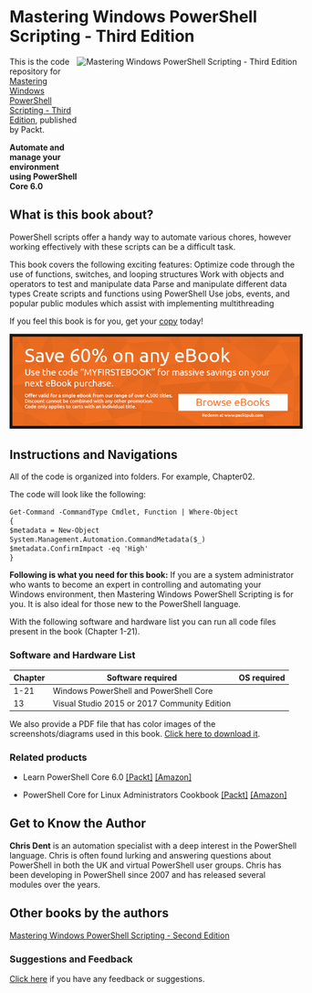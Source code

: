 # Mastering Windows PowerShell Scripting - Third Edition

<a href="https://www.packtpub.com/networking-and-servers/mastering-windows-powershell-scripting-third-edition?utm_source=github&utm_medium=repository&utm_campaign=9781789536669 "><img src="https://dz13w8afd47il.cloudfront.net/sites/default/files/imagecache/ppv4_main_book_cover/B11635_1.png" alt="Mastering Windows PowerShell Scripting - Third Edition" height="256px" align="right"></a>

This is the code repository for [Mastering Windows PowerShell Scripting - Third Edition](https://www.packtpub.com/networking-and-servers/mastering-windows-powershell-scripting-third-edition?utm_source=github&utm_medium=repository&utm_campaign=9781789536669 ), published by Packt.

**Automate and manage your environment using PowerShell Core 6.0**

## What is this book about?
PowerShell scripts offer a handy way to automate various chores, however working effectively with these scripts can be a difficult task.

This book covers the following exciting features:
Optimize code through the use of functions, switches, and looping structures 
Work with objects and operators to test and manipulate data 
Parse and manipulate different data types 
Create scripts and functions using PowerShell 
Use jobs, events, and popular public modules which assist with implementing multithreading 

If you feel this book is for you, get your [copy](https://www.amazon.com/dp/1-789-53666-9) today!

<a href="https://www.packtpub.com/?utm_source=github&utm_medium=banner&utm_campaign=GitHubBanner"><img src="https://raw.githubusercontent.com/PacktPublishing/GitHub/master/GitHub.png" 
alt="https://www.packtpub.com/" border="5" /></a>

## Instructions and Navigations
All of the code is organized into folders. For example, Chapter02.

The code will look like the following:
```
Get-Command -CommandType Cmdlet, Function | Where-Object
{
$metadata = New-Object
System.Management.Automation.CommandMetadata($_)
$metadata.ConfirmImpact -eq 'High'
}
```

**Following is what you need for this book:**
If you are a system administrator who wants to become an expert in controlling and automating your Windows environment, then Mastering Windows PowerShell Scripting is for you. It is also ideal for those new to the PowerShell language.

With the following software and hardware list you can run all code files present in the book (Chapter 1-21).
### Software and Hardware List
| Chapter | Software required | OS required |
| -------- | ------------------------------------ | ----------------------------------- |
| 1-21 | Windows PowerShell and PowerShell Core |  |
| 13 | Visual Studio 2015 or 2017 Community Edition |  |


We also provide a PDF file that has color images of the screenshots/diagrams used in this book. [Click here to download it](https://www.packtpub.com/sites/default/files/downloads/9781789536669_ColorImages.pdf).

### Related products
* Learn PowerShell Core 6.0 [[Packt]](https://www.packtpub.com/networking-and-servers/learn-powershell-core-60?utm_source=github&utm_medium=repository&utm_campaign=9781788838986 ) [[Amazon]](https://www.amazon.com/dp/1-788-83898-X)

* PowerShell Core for Linux Administrators Cookbook [[Packt]](https://www.packtpub.com/networking-and-servers/powershell-core-linux-administrators-cookbook?utm_source=github&utm_medium=repository&utm_campaign=9781789137231 ) [[Amazon]](https://www.amazon.com/dp/1-789-13723-3)


## Get to Know the Author
**Chris Dent**
is an automation specialist with a deep interest in the PowerShell language. Chris is often found lurking and answering questions about PowerShell in both the UK and virtual PowerShell user groups. Chris has been developing in PowerShell since 2007 and has released several modules over the years.


## Other books by the authors
[Mastering Windows PowerShell Scripting - Second Edition](https://www.packtpub.com/networking-and-servers/mastering-windows-powershell-scripting-second-edition?utm_source=github&utm_medium=repository&utm_campaign=9781787126305 )


### Suggestions and Feedback
[Click here](https://docs.google.com/forms/d/e/1FAIpQLSdy7dATC6QmEL81FIUuymZ0Wy9vH1jHkvpY57OiMeKGqib_Ow/viewform) if you have any feedback or suggestions.
